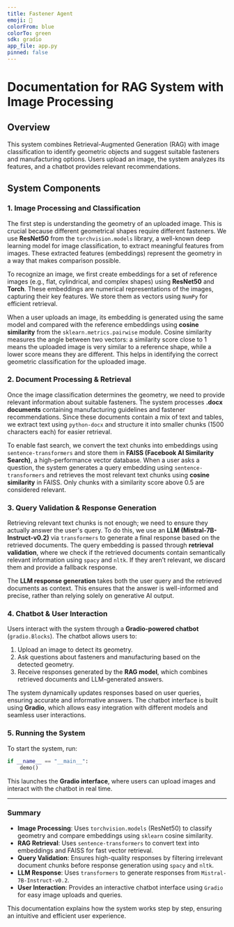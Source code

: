 ```yaml
---
title: Fastener Agent
emoji: 🤖
colorFrom: blue
colorTo: green
sdk: gradio
app_file: app.py
pinned: false
---
```


# Documentation for RAG System with Image Processing

## Overview
This system combines Retrieval-Augmented Generation (RAG) with image classification to identify geometric objects and suggest suitable fasteners and manufacturing options. Users upload an image, the system analyzes its features, and a chatbot provides relevant recommendations.

## System Components

### 1. Image Processing and Classification
The first step is understanding the geometry of an uploaded image. This is crucial because different geometrical shapes require different fasteners. We use **ResNet50** from the `torchvision.models` library, a well-known deep learning model for image classification, to extract meaningful features from images. These extracted features (embeddings) represent the geometry in a way that makes comparison possible.

To recognize an image, we first create embeddings for a set of reference images (e.g., flat, cylindrical, and complex shapes) using **ResNet50** and **Torch**. These embeddings are numerical representations of the images, capturing their key features. We store them as vectors using `NumPy` for efficient retrieval.

When a user uploads an image, its embedding is generated using the same model and compared with the reference embeddings using **cosine similarity** from the `sklearn.metrics.pairwise` module. Cosine similarity measures the angle between two vectors: a similarity score close to 1 means the uploaded image is very similar to a reference shape, while a lower score means they are different. This helps in identifying the correct geometric classification for the uploaded image.

### 2. Document Processing & Retrieval
Once the image classification determines the geometry, we need to provide relevant information about suitable fasteners. The system processes **.docx documents** containing manufacturing guidelines and fastener recommendations. Since these documents contain a mix of text and tables, we extract text using `python-docx` and structure it into smaller chunks (1500 characters each) for easier retrieval.

To enable fast search, we convert the text chunks into embeddings using `sentence-transformers` and store them in **FAISS (Facebook AI Similarity Search)**, a high-performance vector database. When a user asks a question, the system generates a query embedding using `sentence-transformers` and retrieves the most relevant text chunks using **cosine similarity** in FAISS. Only chunks with a similarity score above 0.5 are considered relevant.

### 3. Query Validation & Response Generation
Retrieving relevant text chunks is not enough; we need to ensure they actually answer the user's query. To do this, we use an **LLM (Mistral-7B-Instruct-v0.2)** via `transformers` to generate a final response based on the retrieved documents. The query embedding is passed through **retrieval validation**, where we check if the retrieved documents contain semantically relevant information using `spacy` and `nltk`. If they aren’t relevant, we discard them and provide a fallback response.

The **LLM response generation** takes both the user query and the retrieved documents as context. This ensures that the answer is well-informed and precise, rather than relying solely on generative AI output.

### 4. Chatbot & User Interaction
Users interact with the system through a **Gradio-powered chatbot** (`gradio.Blocks`). The chatbot allows users to:
1. Upload an image to detect its geometry.
2. Ask questions about fasteners and manufacturing based on the detected geometry.
3. Receive responses generated by the **RAG model**, which combines retrieved documents and LLM-generated answers.

The system dynamically updates responses based on user queries, ensuring accurate and informative answers. The chatbot interface is built using **Gradio**, which allows easy integration with different models and seamless user interactions.

### 5. Running the System
To start the system, run:
```python
if __name__ == "__main__":
    demo()
```
This launches the **Gradio interface**, where users can upload images and interact with the chatbot in real time.

---
### Summary
- **Image Processing**: Uses `torchvision.models` (ResNet50) to classify geometry and compare embeddings using `sklearn` cosine similarity.
- **RAG Retrieval**: Uses `sentence-transformers` to convert text into embeddings and FAISS for fast vector retrieval.
- **Query Validation**: Ensures high-quality responses by filtering irrelevant document chunks before response generation using `spacy` and `nltk`.
- **LLM Response**: Uses `transformers` to generate responses from `Mistral-7B-Instruct-v0.2`.
- **User Interaction**: Provides an interactive chatbot interface using `Gradio` for easy image uploads and queries.

This documentation explains how the system works step by step, ensuring an intuitive and efficient user experience.
